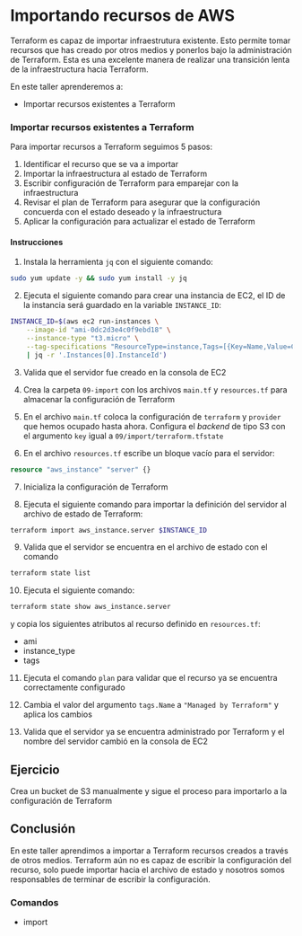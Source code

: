 # Importando recursos de AWS

Terraform es capaz de importar infraestrutura existente. Esto permite tomar recursos que has creado por otros medios y ponerlos bajo la administración de Terraform. Esta es una excelente manera de realizar una transición lenta de la infraestructura hacia Terraform.

En este taller aprenderemos a:

- Importar recursos existentes a Terraform

### Importar recursos existentes a Terraform

Para importar recursos a Terraform seguimos 5 pasos:

1. Identificar el recurso que se va a importar
2. Importar la infraestructura al estado de Terraform
3. Escribir configuración de Terraform para emparejar con la infraestructura
4. Revisar el plan de Terraform para asegurar que la configuración concuerda con el estado deseado y la infraestructura
5. Aplicar la configuración para actualizar el estado de Terraform

#### Instrucciones

1. Instala la herramienta `jq` con el siguiente comando:

```sh
sudo yum update -y && sudo yum install -y jq
```

2. Ejecuta el siguiente comando para crear una instancia de EC2, el ID de la instancia será guardado en la variable `INSTANCE_ID`:

```sh
INSTANCE_ID=$(aws ec2 run-instances \
    --image-id "ami-0dc2d3e4c0f9ebd18" \
    --instance-type "t3.micro" \
    --tag-specifications "ResourceType=instance,Tags=[{Key=Name,Value=Created_Manually}]" \
    | jq -r '.Instances[0].InstanceId')
```

3. Valida que el servidor fue creado en la consola de EC2

4. Crea la carpeta `09-import` con los archivos `main.tf` y `resources.tf` para almacenar la configuración de Terraform

5. En el archivo `main.tf` coloca la configuración de `terraform` y `provider` que hemos ocupado hasta ahora. Configura el _backend_ de tipo S3 con el argumento `key` igual a `09/import/terraform.tfstate`

6. En el archivo `resources.tf` escribe un bloque vacío para el servidor:

```tf
resource "aws_instance" "server" {}
```

7. Inicializa la configuración de Terraform

8. Ejecuta el siguiente comando para importar la definición del servidor al archivo de estado de Terraform:

```sh
terraform import aws_instance.server $INSTANCE_ID
```

9. Valida que el servidor se encuentra en el archivo de estado con el comando

```sh
terraform state list
```

10. Ejecuta el siguiente comando:

```sh
terraform state show aws_instance.server
```

y copia los siguientes atributos al recurso definido en `resources.tf`:

- ami
- instance_type
- tags

11. Ejecuta el comando `plan` para validar que el recurso ya se encuentra correctamente configurado

12. Cambia el valor del argumento `tags.Name` a `"Managed by Terraform"` y aplica los cambios

13. Valida que el servidor ya se encuentra administrado por Terraform y el nombre del servidor cambió en la consola de EC2

## Ejercicio

Crea un bucket de S3 manualmente y sigue el proceso para importarlo a la configuración de Terraform

## Conclusión

En este taller aprendimos a importar a Terraform recursos creados a través de otros medios. Terraform aún no es capaz de escribir la configuración del recurso, solo puede importar hacia el archivo de estado y nosotros somos responsables de terminar de escribir la configuración.

### Comandos

- import
